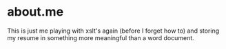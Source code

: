 about.me
========

This is just me playing with xslt's again (before I forget how to) and storing my resume in something more meaningful than a word document.